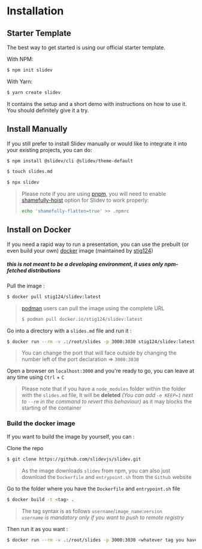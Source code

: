 # Installation

## Starter Template

The best way to get started is using our official starter template.

With NPM:

```bash
$ npm init slidev
```

With Yarn:

```bash
$ yarn create slidev
```

It contains the setup and a short demo with instructions on how to use it. You should definitely give it a try.

## Install Manually

If you still prefer to install Slidev manually or would like to integrate it into your existing projects, you can do:

```bash
$ npm install @slidev/cli @slidev/theme-default
```
```bash
$ touch slides.md
```
```bash
$ npx slidev
```

> Please note if you are using [pnpm](https://pnpm.io), you will need to enable [shamefully-hoist](https://pnpm.io/npmrc#shamefully-hoist) option for Slidev to work properly:
>
> ```bash
> echo 'shamefully-flatten=true' >> .npmrc
> ```

## Install on Docker

If you need a rapid way to run a presentation, you can use the prebuilt (or even build your own) [docker](https://hub.docker.com/r/stig124/slidev) image (maintained by [stig124](https://github.com/Stig124))

##### *this is not meant to be a developing environment, it uses only npm-fetched distributions*

Pull the image :

```bash
$ docker pull stig124/slidev:latest
```

> [podman](https://podman.io/) users can pull the image using the complete URL
>
> ```bash
> $ podman pull docker.io/stig124/slidev:latest
> ```


Go into a directory with a `slides.md` file and run it :

```bash
$ docker run --rm -v .:/root/slides -p 3000:3030 stig124/slidev:latest
```

> You can change the port that will face outside by changing the number left of the port declaration => `3000:3030`

Open a browser on `localhost:3000` and you're ready to go, you can leave at any time using `Ctrl` + `C`

> Please note that if you have a `node_modules` folder within the folder with the `slides.md` file, It will be **deleted** *(You can add `-e KEEP=1` next to `--rm` in the command to revert this behaviour)* as it may blocks the starting of the container

### Build the docker image

If you want to build the image by yourself, you can :

Clone the repo

```bash
$ git clone https://github.com/slidevjs/slidev.git
```

> As the image downloads `slidev` from npm, you can also just download the `Dockerfile` and `entrypoint.sh` from the `Github` website

Go to the folder where you have the `Dockerfile` and `entrypoint.sh` file

```bash
$ docker build -t <tag> .
```

> The tag syntax is as follows `username`/`image_name`:`version`  
> *`username` is mandatory only if you want to push to remote registry*

Then run it as you want :

```bash
$ docker run --rm -v .:/root/slides -p 3000:3030 <whatever tag you have set>
```
